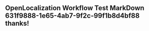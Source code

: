 <properties
ms.topic="hero-topic"
ms.test1="hero-topic"
ms.test2="test"/>

## OpenLocalization Workflow Test MarkDown 631f9888-1e65-4ab7-9f2c-99f1b8d4bf88 thanks!
